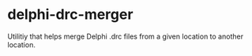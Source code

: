 # delphi-drc-merger
Utilitiy that helps merge Delphi .drc files from a given location to another location.
